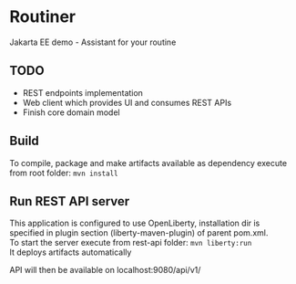 # Routiner
Jakarta EE demo - Assistant for your routine 

## TODO
* REST endpoints implementation
* Web client which provides UI and consumes REST APIs
* Finish core domain model

## Build
To compile, package and make artifacts available as dependency execute from root folder:
```mvn install```
## Run REST API server
This application is configured to use OpenLiberty, installation dir is specified in plugin section (liberty-maven-plugin) of parent pom.xml.<br> 
To start the server execute from rest-api folder:
```mvn liberty:run```<br>
It deploys artifacts automatically 

API will then be available on localhost:9080/api/v1/

